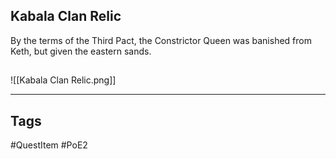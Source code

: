 ## Kabala Clan Relic
By the terms of the Third Pact, the Constrictor Queen
was banished from Keth, but given the eastern sands.
## 
![[Kabala Clan Relic.png]]

---
## Tags
#QuestItem
#PoE2